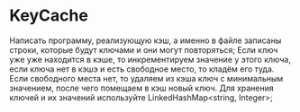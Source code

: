 # KeyCache
Написать программу, реализующую кэш, а именно в файле записаны строки, которые будут ключами и они могут повторяться;
Если ключ уже уже находится в кэше, то инкрементируем значение у этого ключа, если ключа нет в кэшэ и есть свободное место, то кладём его туда.
Если свободного места нет, то удаляем из кэша ключ с минимальным значением, после чего помещаем в кэш новый ключ.
Для хранения ключей и их значений используйте LinkedHashMap<string, Integer>;